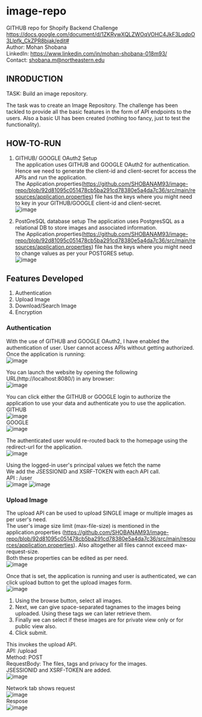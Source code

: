 # image-repo
GITHUB repo for Shopify Backend Challenge https://docs.google.com/document/d/1ZKRywXQLZWOqVOHC4JkF3LqdpO3Llpfk_CkZPR8bjak/edit# <br/>
Author: Mohan Shobana<br/>
LinkedIn: https://www.linkedin.com/in/mohan-shobana-018m93/<br/>
Contact: shobana.m@northeastern.edu<br/>

## INRODUCTION
TASK: Build an image repository.<br/>

The task was to create an Image Repository. The challenge has been tackled to provide all the basic features in the form of API endpoints to the users. Also a basic UI has been created (nothing too fancy, just to test the functionality).<br/>

## HOW-TO-RUN
1. GITHUB/ GOOGLE OAuth2 Setup<br/>
The application uses GITHUB and GOOGLE OAuth2 for authentication. Hence we need to generate the client-id and client-secret for access the APIs and run the application. <br/>
The Application.properties(https://github.com/SHOBANAM93/image-repo/blob/92d81095c051478cb5ba291cd78380e5a4da7c36/src/main/resources/application.properties) file has the keys where you might need to key in your GITHUB/GOOGLE client-id and client-secret.<br/>
![image](https://user-images.githubusercontent.com/8919204/117596214-da993980-b110-11eb-858e-90e70c6d20bc.png)

2. PostGreSQL database setup 
The application uses PostgresSQL as a relational DB to store images and associated information.<br/>
The Application.properties(https://github.com/SHOBANAM93/image-repo/blob/92d81095c051478cb5ba291cd78380e5a4da7c36/src/main/resources/application.properties) file has the keys where you might need to change values as per your POSTGRES setup.<br/>
![image](https://user-images.githubusercontent.com/8919204/117596209-d8cf7600-b110-11eb-8c3a-27b9d603d64b.png)

## Features Developed
1.  Authentication
2.  Upload Image
3.  Download/Search Image
4.  Encryption

### Authentication
With the use of GITHUB and GOOGLE OAuth2, I have enabled the authentication of user. User cannot access APIs without getting authorized.<br/>
Once the application is running:<br/>
![image](https://user-images.githubusercontent.com/8919204/117596281-04526080-b111-11eb-93e3-82bfec2bf6b4.png)

You can launch the website by opening the following URL(http://localhost:8080/) in any browser:<br/>
![image](https://user-images.githubusercontent.com/8919204/117596346-2f3cb480-b111-11eb-86aa-a208341aefaa.png)

You can click either the GITHUB or GOOGLE login to authorize the application to use your data and authenticate you to use the application.<br/>
GITHUB<br/>
![image](https://user-images.githubusercontent.com/8919204/117596674-d883aa80-b111-11eb-9481-788138ab5f7a.png)<br/>
GOOGLE<br/>
![image](https://user-images.githubusercontent.com/8919204/117596724-f3561f00-b111-11eb-8f05-52d2e0389e37.png)<br/>

The authenticated user would re-routed back to the homepage using the redirect-url for the application.<br/>
![image](https://user-images.githubusercontent.com/8919204/117596806-2d272580-b112-11eb-80f8-a15bd1533027.png)

Using the logged-in user's principal values we fetch the name<br/>
We add the JSESSIONID and XSRF-TOKEN with each API call.<br/>
API : /user<br/>
![image](https://user-images.githubusercontent.com/8919204/117596978-973fca80-b112-11eb-8bb1-b34db3c4e32a.png)
![image](https://user-images.githubusercontent.com/8919204/117596987-9d35ab80-b112-11eb-9e85-9d7f6ba8d753.png)

### Upload Image
The upload API can be used to upload SINGLE image or multiple images as per user's need.<br/>
The user's image size limit (max-file-size) is mentioned in the application.properties (https://github.com/SHOBANAM93/image-repo/blob/92d81095c051478cb5ba291cd78380e5a4da7c36/src/main/resources/application.properties). Also altogether all files cannot exceed max-request-size.<br/>
Both these properties can be edited as per need.<br/>
![image](https://user-images.githubusercontent.com/8919204/117597292-44b2de00-b113-11eb-8f43-4d4512fc319c.png)<br/>

Once that is set, the application is running and user is authenticated, we can click upload button to get the upload images form.<br/>
![image](https://user-images.githubusercontent.com/8919204/117597389-79bf3080-b113-11eb-84b8-0ee14e48530b.png)<br/>
1. Using the browse button, select all images.
2. Next, we can give space-separated tagnames to the images being uploaded. Using these tags we can later retrieve them.
3. Finally we can select if these images are for private view only or for public view also.
4. Click submit.

This invokes the upload API.<br/>
API: /upload<br/>
Method: POST<br/>
RequestBody: The files, tags and privacy for the images.<br/>
JSESSIONID and XSRF-TOKEN are added.<br/>
![image](https://user-images.githubusercontent.com/8919204/117597721-2a2d3480-b114-11eb-91b7-14af84697b5f.png)<br/>

Network tab shows request<br/>
![image](https://user-images.githubusercontent.com/8919204/117597768-48933000-b114-11eb-81e3-1b51692a8fa8.png)<br/>
Respose<br/>
![image](https://user-images.githubusercontent.com/8919204/117597792-55178880-b114-11eb-8049-b92e099f6361.png)<br/>



















